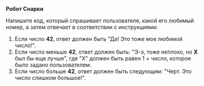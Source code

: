 **Робот Снарки**

Напишите код, который спрашивает пользователя, какой его любимый номер, а затем отвечает в соответствии с инструкциями:

1. Если число **42**, ответ должен быть "Да! Это тоже мое любимой число!".
2. Если число меньше **42**, ответ должен быть: "Э-э, тоже неплохо, но **X** был бы еще лучше", где "X" должен быть равен 1 + число, которое было задано пользователем.
3. Если число больше **42**, ответ должен быть следующим: "Черт. Это число слишком большое!".